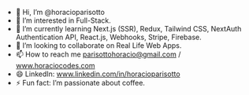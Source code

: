 - 👋 Hi, I’m @horacioparisotto
- 👀 I’m interested in Full-Stack.
- 🌱 I’m currently learning Next.js (SSR), Redux, Tailwind CSS, NextAuth Authentication API, React.js, Webhooks, Stripe, Firebase.
- 💞️ I’m looking to collaborate on Real Life Web Apps.
- 📫 How to reach me parisottohoracio@gmail.com / www.horaciocodes.com 
- 😄 LinkedIn: www.linkedin.com/in/horacioparisotto
- ⚡ Fun fact: I’m passionate about coffee.
